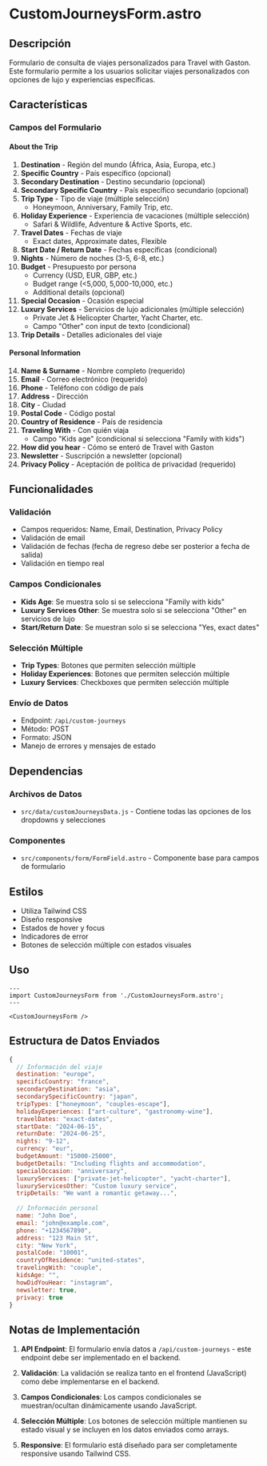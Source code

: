 # CustomJourneysForm.astro

## Descripción
Formulario de consulta de viajes personalizados para Travel with Gaston. Este formulario permite a los usuarios solicitar viajes personalizados con opciones de lujo y experiencias específicas.

## Características

### Campos del Formulario

#### About the Trip
1. **Destination** - Región del mundo (África, Asia, Europa, etc.)
2. **Specific Country** - País específico (opcional)
3. **Secondary Destination** - Destino secundario (opcional)
4. **Secondary Specific Country** - País específico secundario (opcional)
5. **Trip Type** - Tipo de viaje (múltiple selección)
   - Honeymoon, Anniversary, Family Trip, etc.
6. **Holiday Experience** - Experiencia de vacaciones (múltiple selección)
   - Safari & Wildlife, Adventure & Active Sports, etc.
7. **Travel Dates** - Fechas de viaje
   - Exact dates, Approximate dates, Flexible
8. **Start Date / Return Date** - Fechas específicas (condicional)
9. **Nights** - Número de noches (3-5, 6-8, etc.)
10. **Budget** - Presupuesto por persona
    - Currency (USD, EUR, GBP, etc.)
    - Budget range (<5,000, 5,000-10,000, etc.)
    - Additional details (opcional)
11. **Special Occasion** - Ocasión especial
12. **Luxury Services** - Servicios de lujo adicionales (múltiple selección)
    - Private Jet & Helicopter Charter, Yacht Charter, etc.
    - Campo "Other" con input de texto (condicional)
13. **Trip Details** - Detalles adicionales del viaje

#### Personal Information
14. **Name & Surname** - Nombre completo (requerido)
15. **Email** - Correo electrónico (requerido)
16. **Phone** - Teléfono con código de país
17. **Address** - Dirección
18. **City** - Ciudad
19. **Postal Code** - Código postal
20. **Country of Residence** - País de residencia
21. **Traveling With** - Con quién viaja
    - Campo "Kids age" (condicional si selecciona "Family with kids")
22. **How did you hear** - Cómo se enteró de Travel with Gaston
23. **Newsletter** - Suscripción a newsletter (opcional)
24. **Privacy Policy** - Aceptación de política de privacidad (requerido)

## Funcionalidades

### Validación
- Campos requeridos: Name, Email, Destination, Privacy Policy
- Validación de email
- Validación de fechas (fecha de regreso debe ser posterior a fecha de salida)
- Validación en tiempo real

### Campos Condicionales
- **Kids Age**: Se muestra solo si se selecciona "Family with kids"
- **Luxury Services Other**: Se muestra solo si se selecciona "Other" en servicios de lujo
- **Start/Return Date**: Se muestran solo si se selecciona "Yes, exact dates"

### Selección Múltiple
- **Trip Types**: Botones que permiten selección múltiple
- **Holiday Experiences**: Botones que permiten selección múltiple
- **Luxury Services**: Checkboxes que permiten selección múltiple

### Envío de Datos
- Endpoint: `/api/custom-journeys`
- Método: POST
- Formato: JSON
- Manejo de errores y mensajes de estado

## Dependencias

### Archivos de Datos
- `src/data/customJourneysData.js` - Contiene todas las opciones de los dropdowns y selecciones

### Componentes
- `src/components/form/FormField.astro` - Componente base para campos de formulario

## Estilos
- Utiliza Tailwind CSS
- Diseño responsive
- Estados de hover y focus
- Indicadores de error
- Botones de selección múltiple con estados visuales

## Uso

```astro
---
import CustomJourneysForm from './CustomJourneysForm.astro';
---

<CustomJourneysForm />
```

## Estructura de Datos Enviados

```javascript
{
  // Información del viaje
  destination: "europe",
  specificCountry: "france",
  secondaryDestination: "asia",
  secondarySpecificCountry: "japan",
  tripTypes: ["honeymoon", "couples-escape"],
  holidayExperiences: ["art-culture", "gastronomy-wine"],
  travelDates: "exact-dates",
  startDate: "2024-06-15",
  returnDate: "2024-06-25",
  nights: "9-12",
  currency: "eur",
  budgetAmount: "15000-25000",
  budgetDetails: "Including flights and accommodation",
  specialOccasion: "anniversary",
  luxuryServices: ["private-jet-helicopter", "yacht-charter"],
  luxuryServicesOther: "Custom luxury service",
  tripDetails: "We want a romantic getaway...",
  
  // Información personal
  name: "John Doe",
  email: "john@example.com",
  phone: "+1234567890",
  address: "123 Main St",
  city: "New York",
  postalCode: "10001",
  countryOfResidence: "united-states",
  travelingWith: "couple",
  kidsAge: "",
  howDidYouHear: "instagram",
  newsletter: true,
  privacy: true
}
```

## Notas de Implementación

1. **API Endpoint**: El formulario envía datos a `/api/custom-journeys` - este endpoint debe ser implementado en el backend.

2. **Validación**: La validación se realiza tanto en el frontend (JavaScript) como debe implementarse en el backend.

3. **Campos Condicionales**: Los campos condicionales se muestran/ocultan dinámicamente usando JavaScript.

4. **Selección Múltiple**: Los botones de selección múltiple mantienen su estado visual y se incluyen en los datos enviados como arrays.

5. **Responsive**: El formulario está diseñado para ser completamente responsive usando Tailwind CSS.
